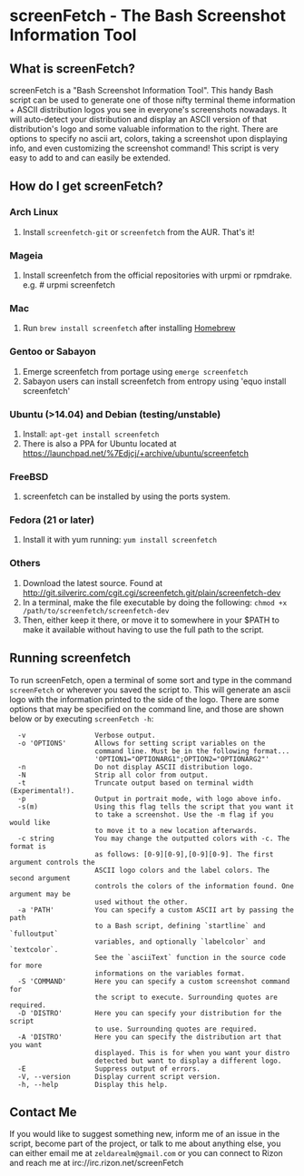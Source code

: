 # screenFetch - The Bash Screenshot Information Tool

## What is screenFetch?

screenFetch is a "Bash Screenshot Information Tool". This handy Bash
script can be used to generate one of those nifty terminal theme
information + ASCII distribution logos you see in everyone's screenshots
nowadays. It will auto-detect your distribution and display an ASCII
version of that distribution's logo and some valuable information to the
right. There are options to specify no ascii art, colors, taking a
screenshot upon displaying info, and even customizing the screenshot
command! This script is very easy to add to and can easily be extended.

## How do I get screenFetch?

### Arch Linux

1. Install `screenfetch-git` or `screenfetch` from the AUR. That's it!

### Mageia

1. Install screenfetch from the official repositories with urpmi or rpmdrake.
   e.g. # urpmi screenfetch

### Mac

1. Run `brew install screenfetch` after installing [Homebrew](http://brew.sh)

### Gentoo or Sabayon

1. Emerge screenfetch from portage using `emerge screenfetch`
2. Sabayon users can install screenfetch from entropy using 'equo install screenfetch'

### Ubuntu (>14.04) and Debian (testing/unstable)

1. Install: `apt-get install screenfetch`
2. There is also a PPA for Ubuntu located at https://launchpad.net/%7Edjcj/+archive/ubuntu/screenfetch

### FreeBSD

1. screenfetch can be installed by using the ports system.

### Fedora (21 or later)

1. Install it with yum running: `yum install screenfetch`

### Others

1. Download the latest source. Found at http://git.silverirc.com/cgit.cgi/screenfetch.git/plain/screenfetch-dev
2. In a terminal, make the file executable by doing the following: `chmod +x /path/to/screenfetch/screenfetch-dev`
3. Then, either keep it there, or move it to somewhere in your $PATH to make it available without having to use the full path to the script.


## Running screenfetch

To run screenFetch, open a terminal of some sort and type in the command `screenFetch`
or wherever you saved the script to. This will generate an ascii logo with the
information printed to the side of the logo. There are some options that may be
specified on the command line, and those are shown below or by executing `screenFetch -h`:

      -v                 Verbose output.
      -o 'OPTIONS'       Allows for setting script variables on the
                         command line. Must be in the following format...
                         'OPTION1="OPTIONARG1";OPTION2="OPTIONARG2"'
      -n                 Do not display ASCII distribution logo.
      -N                 Strip all color from output.
      -t                 Truncate output based on terminal width (Experimental!).
      -p                 Output in portrait mode, with logo above info.
      -s(m)              Using this flag tells the script that you want it
                         to take a screenshot. Use the -m flag if you would like
                         to move it to a new location afterwards.
      -c string          You may change the outputted colors with -c. The format is
                         as follows: [0-9][0-9],[0-9][0-9]. The first argument controls the
                         ASCII logo colors and the label colors. The second argument
                         controls the colors of the information found. One argument may be
                         used without the other.
      -a 'PATH'          You can specify a custom ASCII art by passing the path
                         to a Bash script, defining `startline` and `fulloutput`
                         variables, and optionally `labelcolor` and `textcolor`.
                         See the `asciiText` function in the source code for more
                         informations on the variables format.
      -S 'COMMAND'       Here you can specify a custom screenshot command for
                         the script to execute. Surrounding quotes are required.
      -D 'DISTRO'        Here you can specify your distribution for the script
                         to use. Surrounding quotes are required.
      -A 'DISTRO'        Here you can specify the distribution art that you want
                         displayed. This is for when you want your distro
                         detected but want to display a different logo.
      -E                 Suppress output of errors.
      -V, --version      Display current script version.
      -h, --help         Display this help.


## Contact Me

If you would like to suggest something new, inform me of an issue in the
script, become part of the project, or talk to me about anything else,
you can either email me at `zeldarealm@gmail.com` or you can connect
to Rizon and reach me at irc://irc.rizon.net/screenFetch
